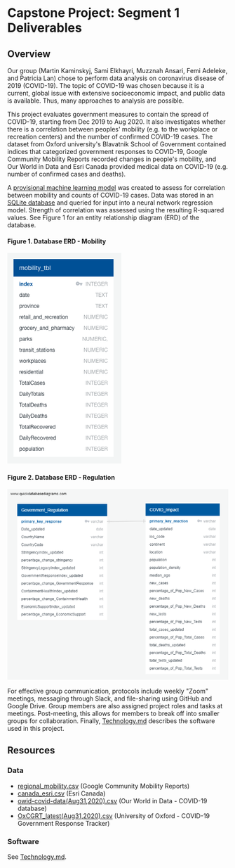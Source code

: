 # Capstone Project: Segment 1 Deliverables

## Overview
Our group (Martin Kaminskyj, Sami Elkhayri, Muzznah Ansari, Femi Adeleke, and Patricia Lan) chose to perform data analysis on coronavirus disease of 2019 (COVID-19). The topic of COVID-19 was chosen because it is a current, global issue with extensive socioeconomic impact, and public data is available. Thus, many approaches to analysis are possible. 

This project evaluates government measures to contain the spread of COVID-19, starting from Dec 2019 to Aug 2020. It also
investigates whether there is a correlation between peoples' mobility (e.g. to the workplace or recreation centers) and the number of confirmed COVID-19 cases. The dataset from Oxford university's Blavatnik School of Government contained indices that categorized government responses to COVID-19, Google Community Mobility Reports recorded changes in people's mobility, and Our World in Data and Esri Canada provided medical data on COVID-19 (e.g. number of confirmed cases and deaths).

A [provisional machine learning model](mobility/analysis/mobilityML.ipynb) was created to assess for correlation between mobility and counts of COVID-19 cases. Data was stored in an [SQLite database](mobility/resources/mobility_db.db) and queried for input into a neural network regression model. Strength of correlation was assessed using the resulting R-squared values. See Figure 1 for an entity relationship diagram (ERD) of the database. 

#### Figure 1. Database ERD - Mobility
![ERD](ERD.png)

#### Figure 2. Database ERD - Regulation
![](ERD_regulation.png)

For effective group communication, protocols include weekly "Zoom" meetings, messaging through Slack, and file-sharing using GitHub and Google Drive. Group members are also assigned project roles and tasks at meetings. Post-meeting, this allows for members to break off into smaller groups for collaboration. Finally, [Technology.md](Technology.md) describes the software used in this project. 

## Resources
### Data
- [regional_mobility.csv](mobility/resources/raw_data/regional_mobility.csv) (Google Community Mobility Reports)
- [canada_esri.csv](mobility/resources/raw_data/canada_esri.csv) (Esri Canada)
- [owid-covid-data(Aug31,2020).csv](regulation/Resources/raw/owid-covid-data(Aug31,2020).csv) (Our World in Data - COVID-19 database)
- [OxCGRT_latest(Aug31,2020).csv](regulation/Resources/raw/OxCGRT_latest(Aug31,2020).csv) (University of Oxford - COVID-19 Government Response Tracker)

### Software
See [Technology.md](Technology.md).
